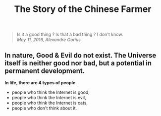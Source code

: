 <!DOCTYPE html>
<html>
    <header>
        <h1>The Story of the Chinese Farmer</h1>
    </header>
    <blockquote>
        Is it a good thing ? Is that a bad thing ? I don't know. <br>
        <em>May 11, 2016, Alexandre Gorius</em>
    </blockquote>
    <h2>In nature, Good & Evil do not exist. The Universe itself is neither good nor bad, but a potential in permanent development.</h2>
    <strong>In life, there are 4 types of people.</strong>
    <ul>
        <li>people who think the Internet is good,</li>
        <li>people who think the Internet is evil,</li>
        <li>people who think the Internet is cats,</li>
        <li>people who don't think about it.</li>
    </ul>
    
</html>